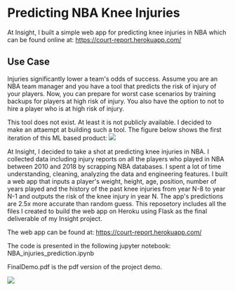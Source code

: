 # Predicting NBA Knee Injuries 
At Insight, I built a simple web app for predicting knee injuries in NBA which can be found online at: https://court-report.herokuapp.com/

## Use Case 
Injuries significantly lower a team's odds of success. Assume you are an NBA team manager and you have a tool that predicts the risk of injury of your players. Now, you can prepare for worst case scenarios by training backups for players at high risk of injury. You also have the option to not to hire a player who is at high risk of injury. 

This tool does not exist. At least it is not publicly available. I decided to make an attaempt at building such a tool. The figure below shows the first iteration of this ML based product: 
![](Figures/)






At Insight, I decided to take a shot at predicting knee injuries in NBA. I collected data including injury reports on all the players who played in NBA between 2010 and 2018 by scrapping NBA databases. I spent a lot of time understanding, cleaning, analyzing the data and engineering features. I built a web app that inputs a player's weight, height, age, position, number of years played and the history of the past knee injuries from year N-8 to year N-1 and outputs the risk of the knee injury in year N. The app's predictions are 2.5x more accurate than random guess. This reposetory includes all the files I created to build the web app on Heroku using Flask as the final deliverable of my Insight project.

The web app can be found at: https://court-report.herokuapp.com/

The code is presented in the following jupyter notebook: NBA_injuries_prediction.ipynb 

FinalDemo.pdf is the pdf version of the project demo.  

![](insight_app/all_injuries.png)
